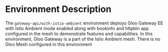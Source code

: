 # Environment Description
The `gateway-api/with-istio-ambient` environment deploys Gloo Gateway EE with Istio Ambient mode enabled along with bookinfo and httpbin app configured in the mesh to demonstrate features and capabilities. In this environment, Gloo Gateway is a part of the Istio Ambient mesh. There is no Gloo Mesh configured in this environment